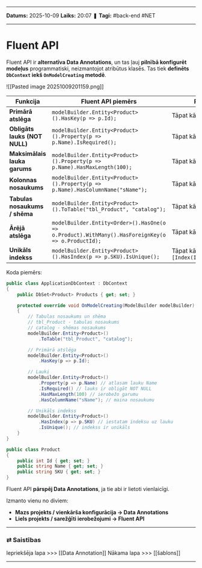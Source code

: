 ___

**Datums:** 2025-10-09
**Laiks:** 20:07
❚ **Tagi:** #back-end #NET 

---
# Fluent API

Fluent API ir **alternatīva Data Annotations**, un tas ļauj **pilnībā konfigurēt modeļus** programmatiski, neizmantojot atribūtus klasēs. Tas tiek **definēts `DbContext` iekš `OnModelCreating` metodē**.

![[Pasted image 20251009201159.png]]

| Funkcija                      | Fluent API piemērs                                                                                | Piezīme                           |
| ----------------------------- | ------------------------------------------------------------------------------------------------- | --------------------------------- |
| **Primārā atslēga**           | `modelBuilder.Entity<Product>().HasKey(p => p.Id);`                                               | Tāpat kā `[Key]`                  |
| **Obligāts lauks (NOT NULL)** | `modelBuilder.Entity<Product>().Property(p => p.Name).IsRequired();`                              | Tāpat kā `[Required]`             |
| **Maksimālais lauka garums**  | `modelBuilder.Entity<Product>().Property(p => p.Name).HasMaxLength(100);`                         | Tāpat kā `[MaxLength]`            |
| **Kolonnas nosaukums**        | `modelBuilder.Entity<Product>().Property(p => p.Name).HasColumnName("sName");`                    | Tāpat kā `[Column]`               |
| **Tabulas nosaukums / shēma** | `modelBuilder.Entity<Product>().ToTable("tbl_Product", "catalog");`                               | Tāpat kā `[Table]`                |
| **Ārējā atslēga**             | `modelBuilder.Entity<Order>().HasOne(o => o.Product).WithMany().HasForeignKey(o => o.ProductId);` | Tāpat kā `[ForeignKey]`           |
| **Unikāls indekss**           | `modelBuilder.Entity<Product>().HasIndex(p => p.SKU).IsUnique();`                                 | Tāpat kā `[Index(IsUnique=true)]` |

Koda piemērs:

```cs
public class ApplicationDbContext : DbContext
{
    public DbSet<Product> Products { get; set; }

    protected override void OnModelCreating(ModelBuilder modelBuilder)
    {
        // Tabulas nosaukums un shēma
        // tbl_Product - tabulas nosaukums
        // catalog - shēmas nosaukums
        modelBuilder.Entity<Product>()
            .ToTable("tbl_Product", "catalog");

        // Primārā atslēga
        modelBuilder.Entity<Product>()
            .HasKey(p => p.Id);

        // Lauki
        modelBuilder.Entity<Product>()
            .Property(p => p.Name) // atlasam lauku Name
            .IsRequired() // lauks ir obligāt NOT NULL
            .HasMaxLength(100) // ierobežo garumu
            .HasColumnName("sName"); // maina nosaukumu

        // Unikāls indekss
        modelBuilder.Entity<Product>()
            .HasIndex(p => p.SKU) // iestatam indeksu uz lauku
            .IsUnique(); // indekss ir unikāls
    }
}

public class Product
{
    public int Id { get; set; }
    public string Name { get; set; }
    public string SKU { get; set; }
}

```

Fluent API **pārspēj Data Annotations**, ja tie abi ir lietoti vienlaicīgi.

Izmanto vienu no diviem:

- **Mazs projekts / vienkārša konfigurācija → Data Annotations**
- **Liels projekts / sarežģīti ierobežojumi → Fluent API**

---
### ⇄ Saistības

Iepriekšēja lapa >>> [[Data Annotation]]
Nākama lapa >>> [[šablons]]

---